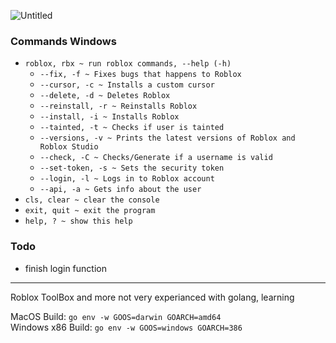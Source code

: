 ![Untitled](https://user-images.githubusercontent.com/79817991/140631125-5f5a6b33-cced-4108-ab4f-5e5ce09c87c8.png)

### Commands Windows
* ``roblox, rbx ~ run roblox commands, --help (-h)``
  * `--fix, -f ~ Fixes bugs that happens to Roblox`
  * `--cursor, -c ~ Installs a custom cursor`
  * `--delete, -d ~ Deletes Roblox`
  * `--reinstall, -r ~ Reinstalls Roblox`
  * `--install, -i ~ Installs Roblox`
  * `--tainted, -t ~ Checks if user is tainted`
  * `--versions, -v ~ Prints the latest versions of Roblox and Roblox Studio`
  * `--check, -C ~ Checks/Generate if a username is valid`
  * `--set-token, -s ~ Sets the security token`
  * `--login, -l ~ Logs in to Roblox account`
  * `--api, -a ~ Gets info about the user`
* `cls, clear ~ clear the console`
* `exit, quit ~ exit the program`
* `help, ? ~ show this help`

### Todo
* finish login function
---
Roblox ToolBox and more
not very experianced with golang, learning

MacOS Build: `go env -w GOOS=darwin GOARCH=amd64` <br>
Windows x86 Build: `go env -w GOOS=windows GOARCH=386`
